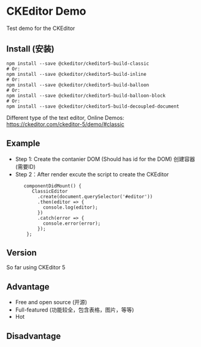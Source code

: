 # CKEditor Demo
Test demo for the CKEditor
## Install (安装)
```
npm install --save @ckeditor/ckeditor5-build-classic
# Or:
npm install --save @ckeditor/ckeditor5-build-inline
# Or:
npm install --save @ckeditor/ckeditor5-build-balloon
# Or:
npm install --save @ckeditor/ckeditor5-build-balloon-block
# Or:
npm install --save @ckeditor/ckeditor5-build-decoupled-document
```
Different type of the text editor, Online Demos: https://ckeditor.com/ckeditor-5/demo/#classic

## Example
- Step 1: Create the contanier DOM (Should has id for the DOM) 创建容器(需要ID)
- Step 2：After render excute the script to create the CKEditor
  ```
     componentDidMount() {
        ClassicEditor
          .create(document.querySelector('#editor'))
          .then(editor => {
            console.log(editor);
          })
          .catch(error => {
            console.error(error);
          });
      };
  ```
  
## Version
So far using CKEditor 5

## Advantage
- Free and open source (开源)
- Full-featured (功能较全，包含表格，图片，等等)
- Hot 

## Disadvantage
